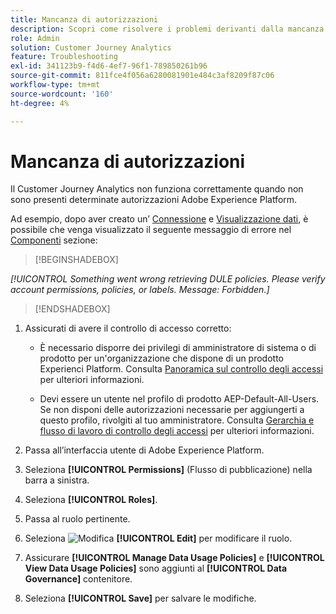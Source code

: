 ```yaml
---
title: Mancanza di autorizzazioni
description: Scopri come risolvere i problemi derivanti dalla mancanza di autorizzazioni
role: Admin
solution: Customer Journey Analytics
feature: Troubleshooting
exl-id: 341123b9-f4d6-4ef7-96f1-789850261b96
source-git-commit: 811fce4f056a6280081901e484c3af8209f87c06
workflow-type: tm+mt
source-wordcount: '160'
ht-degree: 4%

---
```


# Mancanza di autorizzazioni

Il Customer Journey Analytics non funziona correttamente quando non sono presenti determinate autorizzazioni Adobe Experience Platform.

Ad esempio, dopo aver creato un’ [Connessione](../connections/overview.md) e [Visualizzazione dati](../data-views/data-views.md), è possibile che venga visualizzato il seguente messaggio di errore nel [Componenti](/help/data-views/create-dataview.md#components) sezione:


>[!BEGINSHADEBOX]

*[!UICONTROL Something went wrong retrieving DULE policies. Please verify account permissions, policies, or labels. Message: Forbidden.]*

>[!ENDSHADEBOX]


1. Assicurati di avere il controllo di accesso corretto:

   * È necessario disporre dei privilegi di amministratore di sistema o di prodotto per un&#39;organizzazione che dispone di un prodotto Experienci Platform. Consulta [Panoramica sul controllo degli accessi](https://experienceleague.adobe.com/docs/experience-platform/access-control/home.html?lang=en#platform-permissions) per ulteriori informazioni.

   * Devi essere un utente nel profilo di prodotto AEP-Default-All-Users. Se non disponi delle autorizzazioni necessarie per aggiungerti a questo profilo, rivolgiti al tuo amministratore. Consulta [Gerarchia e flusso di lavoro di controllo degli accessi](https://experienceleague.adobe.com/docs/experience-platform/access-control/home.html?lang=en#access-control-hierarchy-and-workflow) per ulteriori informazioni.


1. Passa all’interfaccia utente di Adobe Experience Platform.

1. Seleziona **[!UICONTROL Permissions]** (Flusso di pubblicazione) nella barra a sinistra.

1. Seleziona **[!UICONTROL Roles]**.

1. Passa al ruolo pertinente.

1. Seleziona ![Modifica](https://spectrum.adobe.com/static/icons/workflow_18/Smock_Edit_18_N.svg) **[!UICONTROL Edit]** per modificare il ruolo.

1. Assicurare **[!UICONTROL Manage Data Usage Policies]** e **[!UICONTROL View Data Usage Policies]** sono aggiunti al **[!UICONTROL Data Governance]** contenitore.

1. Seleziona **[!UICONTROL Save]** per salvare le modifiche.
